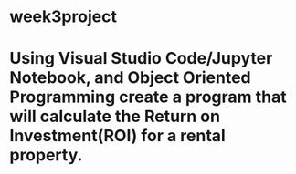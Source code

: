 # week3project
# Using Visual Studio Code/Jupyter Notebook, and Object Oriented Programming create a program that will calculate the Return on Investment(ROI) for a rental property.
